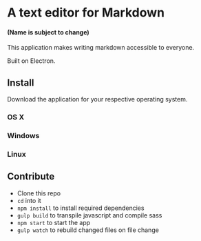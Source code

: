 # A text editor for Markdown
#### (Name is subject to change)

This application makes writing markdown accessible to everyone.

Built on Electron.

## Install

Download the application for your respective operating system.

### OS X

### Windows

### Linux

## Contribute

- Clone this repo
- `cd` into it
- `npm install` to install required dependencies
- `gulp build` to transpile javascript and compile sass
- `npm start` to start the app
- `gulp watch` to rebuild changed files on file change
